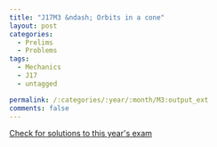 ```yaml
---
title: "J17M3 &ndash; Orbits in a cone"
layout: post
categories:
  - Prelims
  - Problems
tags:
  - Mechanics
  - J17
  - untagged

permalink: /:categories/:year/:month/M3:output_ext
comments: false
---
```

<object data="2017J3M.pdf" type="application/pdf" width="100%" height="500"></object>
<div class="message"><a href='https://princetonprelim.com/prelim/38/'>Check for solutions to this year's exam</a></div>